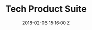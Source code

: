 ---
title: Tech Product Suite
date: 2018-02-06 15:16:00 Z
position: 4
Block 0:
  Header: What is OpenStreetMap
  Text: HOT continues to develop a strong technical foundation to involve and empower communities, which has had a substantial impact in open mapping ecosystem.
  Image: "https://cdn.hotosm.org/website/Ramani+Huria+TZ+2-5d464a.jpg"
Block 1:
  Header: Tasking Manager
  Text: The HOT Tasking Manager is a mapping tool designed and built for the Humanitarian OpenStreetMap Team’s collaborative mapping process in OpenStreetMap. Contribute to OSM collaboratively with the global open mapping community using the Tasking Manager.
  Image: https://cdn.hotosm.org/website/open-source.png
  Tools:
  - Name: Learn More
    URL: https://tasks.hotosm.org/
Block 2:
  Header: fAIr
  Text: fAIr is an open AI-assisted mapping service developed by the Humanitarian OpenStreetMap Team (HOT) that aims to improve the efficiency and accuracy of mapping efforts for humanitarian purposes.
  Image: https://cdn.hotosm.org/website/52100358553_94c50062d2_k.jpg
  Tools:
  - Name: Learn More
    URL: https://fair-dev.hotosm.org/
Block 3:
  Header: HOT Export Tools
  Text: The HOT Export Tool is an open service that creates customized extracts of up-to-date OSM data in various file formats, such as ESRI shapefiles (.shapefile), google KML (.kml), GeoPackage (.gpkg) dan MBTiles (.mbtiles).
  Image: https://cdn.hotosm.org/website/WG4A0327.jpg
  Tools:
  - Name: Learn More
    URL: https://export.hotosm.org/en/v3/
Block 4:
  Header: Open Aerial Map (OAM)
  Text: OpenAerialMap is an open service to provide access to a commons of openly licensed imagery and map layer services. Download or contribute imagery to the growing commons of openly licensed imagery.
  Image: "https://cdn.hotosm.org/website/GAL+Group+for+Mapping+Tips+Post.jpg"
  Tools:
  - Name: Learn More
    URL: https://openaerialmap.org/
Block 5:
  Header: Field Mapping Tasking Manager (FMTM)
  Text: The FMTM is a standalone mobile and web application that works using OpenDataKit (ODK), a powerful data collection platform that leverages commonly-available mobile Android devices to enable people to input information including geospatial data in the field.
  Image: https://cdn.hotosm.org/website/open-source.png
  Tools:
  - Name: Learn More
    URL: https://fmtm.hotosm.org/
layout: tech-suite
---